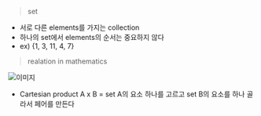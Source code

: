 
> set
- 서로 다른 elements를 가지는 collection
- 하나의 set에서 elements의 순서는 중요하지 않다
- ex) {1, 3, 11, 4, 7}

> realation in mathematics

![이미지](https://www.simply.science/popups/images/s21.jpg)
- Cartesian product A x B = set A의 요소 하나를 고르고 set B의 요소를 하나 골라서 페어를 만든다 